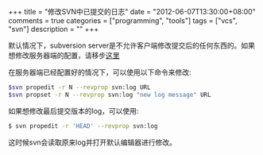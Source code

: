 +++
title = "修改SVN中已提交的日志"
date = "2012-06-07T13:30:00+08:00"
comments = true
categories = ["programming", "tools"]
tags = ["vcs", "svn"]
description = ""
+++


默认情况下，subversion server是不允许客户端修改提交后的任何东西的。如果想修改服务器端的配置，请移步[这里](http://blog.csdn.net/karl_max/article/details/7035866)

在服务器端已经配置好的情况下，可以使用以下命令来修改:

```sh
$svn propedit -r N --revprop svn:log URL 
$svn propset -r N --revprop svn:log "new log message" URL 
```

如果想修改最后提交版本的log，可以使用:

```sh
$ svn propedit -r 'HEAD' --revprop svn:log 
```

这时候svn会读取原来log并打开默认编辑器进行修改。
<!--more-->